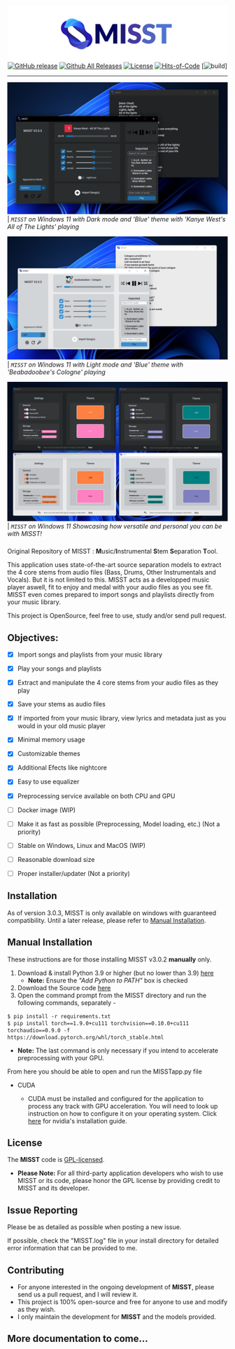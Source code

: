 <div align="center">

[![](./MISST/Assets/showcase/banner.png)](https://github.com/Frikallo/MISST)
[![GitHub release](https://img.shields.io/github/release/frikallo/misst.svg)](https://github.com/Frikallo/MISST/releases/latest) [![Github All Releases](https://img.shields.io/github/downloads/frikallo/misst/total?color=blue)](https://github.com/Frikallo/MISST/releases/latest) [![License](https://img.shields.io/github/license/frikallo/misst?color=blue)](https://github.com/Frikallo/MISST/blob/main/LICENSE) [![Hits-of-Code](https://hitsofcode.com/github/frikallo/MISST?branch=main)](https://github.com/Frikallo/MISST/graphs/contributors) [![build](https://github.com/Frikallo/MISST/actions/workflows/MISST.yml/badge.svg)]

</div>

---

![](./MISST/Assets/showcase/showcaseimage1.png)
| _`MISST` on Windows 11 with Dark mode and 'Blue' theme with 'Kanye West's All of The Lights' playing_

![](./MISST/Assets/showcase/showcaseimage2.png)
| _`MISST` on Windows 11 with Light mode and 'Blue' theme with 'Beabadoobee's Cologne' playing_

![](./MISST/Assets/showcase/showcaseimage3.png)
| _`MISST` on Windows 11 Showcasing how versatile and personal you can be with MISST!_

###

Original Repository of MISST : **M**usic/**I**nstrumental **S**tem **S**eparation **T**ool.

This application uses state-of-the-art source separation models to extract the 4 core stems from audio files (Bass, Drums, Other Instrumentals and Vocals). But it is not limited to this. MISST acts as a developped music player aswell, fit to enjoy and medal with your audio files as you see fit. MISST even comes prepared to import songs and playlists directly from your music library.

This project is OpenSource, feel free to use, study and/or send pull request.

## Objectives:
- [x] Import songs and playlists from your music library
- [x] Play your songs and playlists
- [x] Extract and manipulate the 4 core stems from your audio files as they play
- [x] Save your stems as audio files
- [x] If imported from your music library, view lyrics and metadata just as you would in your old music player
- [x] Minimal memory usage
- [x] Customizable themes
- [x] Additional Efects like nightcore
- [x] Easy to use equalizer
- [x] Preprocessing service available on both CPU and GPU
- [ ] Docker image (WIP)
- [ ] Make it as fast as possible (Preprocessing, Model loading, etc.) (Not a priority)
- [ ] Stable on Windows, Linux and MacOS (WIP)
- [ ] Reasonable download size 
- [ ] Proper installer/updater (Not a priority)


## Installation
As of version 3.0.3, MISST is only available on windows with guaranteed compatibility. Until a later release, please refer to [Manual Installation](https://github.com/Frikallo/MISST/#manual-installation). 

## Manual Installation
These instructions are for those installing MISST v3.0.2 **manually** only.

1. Download & install Python 3.9 or higher (but no lower than 3.9) [here](https://www.python.org/downloads/)
    - **Note:** Ensure the *"Add Python to PATH"* box is checked
2. Download the Source code [here](https://github.com/Frikallo/MISST/releases/latest)
3. Open the command prompt from the MISST directory and run the following commands, separately - 

```
$ pip install -r requirements.txt
$ pip install torch==1.9.0+cu111 torchvision==0.10.0+cu111 torchaudio==0.9.0 -f https://download.pytorch.org/whl/torch_stable.html
```
- **Note:** The last command is only necessary if you intend to accelerate preprocessing with your GPU.

From here you should be able to open and run the MISSTapp.py file

- CUDA 

    - CUDA must be installed and configured for the application to process any track with GPU acceleration. You will need to look up instruction on how to configure it on your operating system. Click [here](https://developer.nvidia.com/cuda-downloads) for nvidia's installation guide.

## License

The **MISST** code is [GPL-licensed](LICENSE). 

- **Please Note:** For all third-party application developers who wish to use MISST or its code, please honor the GPL license by providing credit to MISST and its developer.

## Issue Reporting

Please be as detailed as possible when posting a new issue. 

If possible, check the "MISST.log" file in your install directory for detailed error information that can be provided to me.

## Contributing

- For anyone interested in the ongoing development of **MISST**, please send us a pull request, and I will review it. 
- This project is 100% open-source and free for anyone to use and modify as they wish. 
- I only maintain the development for **MISST** and the models provided. 

## More documentation to come...
